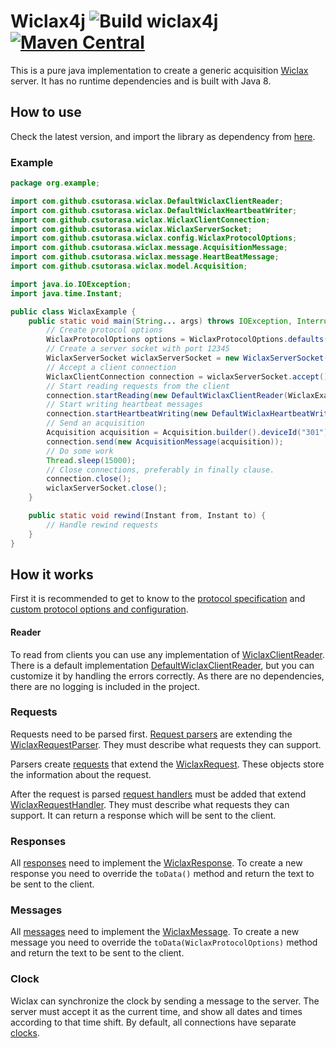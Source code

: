 # Wiclax4j ![Build wiclax4j](https://github.com/csutorasa/wiclax4j/workflows/Build%20wiclax4j/badge.svg) [![Maven Central](https://img.shields.io/maven-central/v/com.github.csutorasa.wiclax4j/wiclax4j.svg?label=Maven%20Central)](https://search.maven.org/search?q=g:%22com.github.csutorasa.wiclax4j%22%20AND%20a:%22wiclax4j%22)

This is a pure java implementation to create a generic acquisition [Wiclax](https://www.wiclax.com/) server. It has no
runtime dependencies and is built with Java 8.

## How to use

Check the latest version, and import the library as dependency
from [here](https://search.maven.org/artifact/com.github.csutorasa.wiclax4j/wiclax4j).

### Example

```java
package org.example;

import com.github.csutorasa.wiclax.DefaultWiclaxClientReader;
import com.github.csutorasa.wiclax.DefaultWiclaxHeartbeatWriter;
import com.github.csutorasa.wiclax.WiclaxClientConnection;
import com.github.csutorasa.wiclax.WiclaxServerSocket;
import com.github.csutorasa.wiclax.config.WiclaxProtocolOptions;
import com.github.csutorasa.wiclax.message.AcquisitionMessage;
import com.github.csutorasa.wiclax.message.HeartBeatMessage;
import com.github.csutorasa.wiclax.model.Acquisition;

import java.io.IOException;
import java.time.Instant;

public class WiclaxExample {
    public static void main(String... args) throws IOException, InterruptedException {
        // Create protocol options
        WiclaxProtocolOptions options = WiclaxProtocolOptions.defaults();
        // Create a server socket with port 12345
        WiclaxServerSocket wiclaxServerSocket = new WiclaxServerSocket(12345, options);
        // Accept a client connection
        WiclaxClientConnection connection = wiclaxServerSocket.accept();
        // Start reading requests from the client
        connection.startReading(new DefaultWiclaxClientReader(WiclaxExample::rewind));
        // Start writing heartbeat messages
        connection.startHeartbeatWriting(new DefaultWiclaxHeartbeatWriter());
        // Send an acquisition
        Acquisition acquisition = Acquisition.builder().deviceId("301").chipId("123").detectionTime(Instant.now()).build();
        connection.send(new AcquisitionMessage(acquisition));
        // Do some work
        Thread.sleep(15000);
        // Close connections, preferably in finally clause.
        connection.close();
        wiclaxServerSocket.close();
    }

    public static void rewind(Instant from, Instant to) {
        // Handle rewind requests
    }
}
```

## How it works

First it is recommended to get to know to the [protocol specification](docs/protocol.md)
and [custom protocol options and configuration](docs/acquisitiontype.md).

#### Reader

To read from clients you can use any implementation
of [WiclaxClientReader](src/main/java/com/github/csutorasa/wiclax/WiclaxClientReader.java). There is a default
implementation [DefaultWiclaxClientReader](src/main/java/com/github/csutorasa/wiclax/DefaultWiclaxClientReader.java),
but you can customize it by handling the errors correctly. As there are no dependencies, there are no logging is
included in the project.

### Requests

Requests need to be parsed first. [Request parsers](src/main/java/com/github/csutorasa/wiclax/requestparser)
are extending the [WiclaxRequestParser](src/main/java/com/github/csutorasa/wiclax/requestparser/WiclaxRequestParser.java).
They must describe what requests they can support.

Parsers create [requests](src/main/java/com/github/csutorasa/wiclax/request) that extend the
[WiclaxRequest](src/main/java/com/github/csutorasa/wiclax/request/WiclaxRequest.java).
These objects store the information about the request.

After the request is parsed [request handlers](src/main/java/com/github/csutorasa/wiclax/request) must be added
that extend [WiclaxRequestHandler](src/main/java/com/github/csutorasa/wiclax/requesthandler/WiclaxRequestHandler.java).
They must describe what requests they can support.
It can return a response which will be sent to the client.

### Responses

All [responses](src/main/java/com/github/csutorasa/wiclax/response) need to implement
the [WiclaxResponse](src/main/java/com/github/csutorasa/wiclax/response/WiclaxResponse.java). To create a new response
you need to override the `toData()` method and return the text to be sent to the client.

### Messages

All [messages](src/main/java/com/github/csutorasa/wiclax/message) need to implement
the [WiclaxMessage](src/main/java/com/github/csutorasa/wiclax/message/WiclaxMessage.java). To create a new message you
need to override the `toData(WiclaxProtocolOptions)` method and return the text to be sent to the client.

### Clock

Wiclax can synchronize the clock by sending a message to the server. The server must accept it as the current time, and
show all dates and times according to that time shift. By default, all connections have
separate [clocks](src/main/java/com/github/csutorasa/wiclax/clock/WiclaxClock.java).
